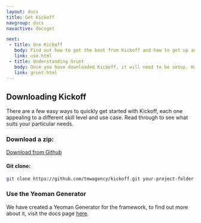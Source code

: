 ```yaml
---
layout: docs
title: Get Kickoff
navgroup: docs
navactive: docsget

next:
 - title: Use Kickoff
   body: Find out how to get the best from Kickoff and how to get up and running as quickly as possible.
   link: use.html
 - title: Understanding Grunt
   body: Once you have downloaded Kickoff, it will need to be setup. Have a look at our Grunt docs here.
   link: grunt.html
---
```

## Downloading Kickoff
There are a few easy ways to quickly get started with Kickoff, each one appealing to a different skill level and use case. Read through to see what suits your particular needs.

### Download a zip:
<a href="https://github.com/tmwagency/kickoff/archive/master.zip" class="btn btn--primary">Download from Github</a>

#### Git clone:
```sh
git clone https://github.com/tmwagency/kickoff.git your-project-folder
```

### Use the Yeoman Generator
We have created a Yeoman Generator for the framework, to find out more about it, visit the docs page [here](yeoman.html).


